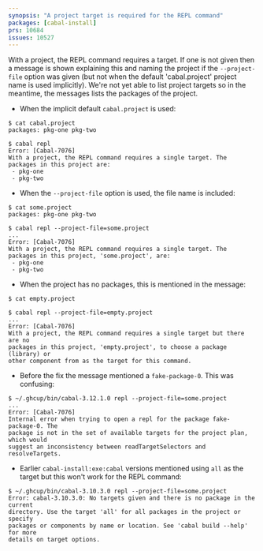 ```yaml
---
synopsis: "A project target is required for the REPL command"
packages: [cabal-install]
prs: 10684
issues: 10527
---
```


With a project, the REPL command requires a target. If one is not given then a
message is shown explaining this and naming the project if the `--project-file`
option was given (but not when the default 'cabal.project' project name is used
implicitly).  We're not yet able to list project targets so in the meantime, the
messages lists the packages of the project.

* When the implicit default `cabal.project` is used:

```
$ cat cabal.project
packages: pkg-one pkg-two

$ cabal repl
Error: [Cabal-7076]
With a project, the REPL command requires a single target. The packages in this project are:
 - pkg-one
 - pkg-two
```

* When the `--project-file` option is used, the file name is included:

```
$ cat some.project
packages: pkg-one pkg-two

$ cabal repl --project-file=some.project
...
Error: [Cabal-7076]
With a project, the REPL command requires a single target. The packages in this project, 'some.project', are:
 - pkg-one
 - pkg-two
```

* When the project has no packages, this is mentioned in the message:

```
$ cat empty.project

$ cabal repl --project-file=empty.project
...
Error: [Cabal-7076]
With a project, the REPL command requires a single target but there are no
packages in this project, 'empty.project', to choose a package (library) or
other component from as the target for this command.
```

* Before the fix the message mentioned a `fake-package-0`. This was confusing:

```
$ ~/.ghcup/bin/cabal-3.12.1.0 repl --project-file=some.project
...
Error: [Cabal-7076]
Internal error when trying to open a repl for the package fake-package-0. The
package is not in the set of available targets for the project plan, which would
suggest an inconsistency between readTargetSelectors and resolveTargets.
```

* Earlier `cabal-install:exe:cabal` versions mentioned using `all` as the target
  but this won't work for the REPL command:

```
$ ~/.ghcup/bin/cabal-3.10.3.0 repl --project-file=some.project
Error: cabal-3.10.3.0: No targets given and there is no package in the current
directory. Use the target 'all' for all packages in the project or specify
packages or components by name or location. See 'cabal build --help' for more
details on target options.
```
